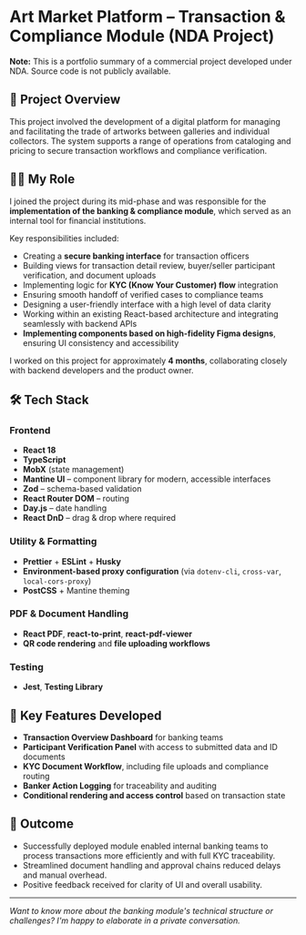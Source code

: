 # Art Market Platform – Transaction & Compliance Module (NDA Project)

**Note:** This is a portfolio summary of a commercial project developed under NDA. Source code is not publicly available.

## 🎨 Project Overview

This project involved the development of a digital platform for managing and facilitating the trade of artworks between galleries and individual collectors. The system supports a range of operations from cataloging and pricing to secure transaction workflows and compliance verification.

## 👨‍💻 My Role

I joined the project during its mid-phase and was responsible for the **implementation of the banking & compliance module**, which served as an internal tool for financial institutions.

Key responsibilities included:

- Creating a **secure banking interface** for transaction officers
- Building views for transaction detail review, buyer/seller participant verification, and document uploads
- Implementing logic for **KYC (Know Your Customer) flow** integration
- Ensuring smooth handoff of verified cases to compliance teams
- Designing a user-friendly interface with a high level of data clarity
- Working within an existing React-based architecture and integrating seamlessly with backend APIs
- **Implementing components based on high-fidelity Figma designs**, ensuring UI consistency and accessibility

I worked on this project for approximately **4 months**, collaborating closely with backend developers and the product owner.

## 🛠️ Tech Stack

### Frontend
- **React 18**
- **TypeScript**
- **MobX** (state management)
- **Mantine UI** – component library for modern, accessible interfaces
- **Zod** – schema-based validation
- **React Router DOM** – routing
- **Day.js** – date handling
- **React DnD** – drag & drop where required

### Utility & Formatting
- **Prettier** + **ESLint** + **Husky**
- **Environment-based proxy configuration** (via `dotenv-cli`, `cross-var`, `local-cors-proxy`)
- **PostCSS** + Mantine theming

### PDF & Document Handling
- **React PDF**, **react-to-print**, **react-pdf-viewer**
- **QR code rendering** and **file uploading workflows**

### Testing
- **Jest**, **Testing Library**

## 🔐 Key Features Developed

- **Transaction Overview Dashboard** for banking teams
- **Participant Verification Panel** with access to submitted data and ID documents
- **KYC Document Workflow**, including file uploads and compliance routing
- **Banker Action Logging** for traceability and auditing
- **Conditional rendering and access control** based on transaction state

## 🚀 Outcome

- Successfully deployed module enabled internal banking teams to process transactions more efficiently and with full KYC traceability.
- Streamlined document handling and approval chains reduced delays and manual overhead.
- Positive feedback received for clarity of UI and overall usability.

---

_Want to know more about the banking module's technical structure or challenges? I'm happy to elaborate in a private conversation._

